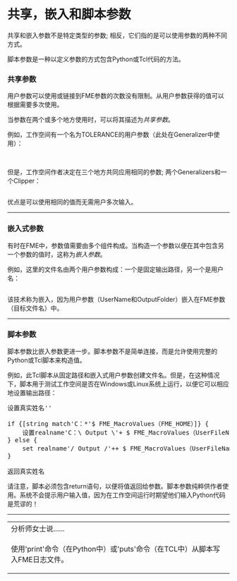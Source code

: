 # 共享，嵌入和脚本参数

<p><font style="vertical-align: inherit;"><font style="vertical-align: inherit;">共享和嵌入参数不是特定类型的参数; </font><font style="vertical-align: inherit;">相反，它们指的是可以使用参数的两种不同方式。</font></font></p>
<p><font style="vertical-align: inherit;"><font style="vertical-align: inherit;">脚本参数是一种以定义参数的方式包含Python或Tcl代码的方法。</font></font></p>
<h3><a id="user-content-shared-parameters" class="anchor" aria-hidden="true" href="https://github.com/safesoftware/FMETraining/blob/Desktop-Advanced-2018/DesktopAdvanced4Parameters/4.06.SharedParameters.md#shared-parameters"></a><font style="vertical-align: inherit;"><font style="vertical-align: inherit;">共享参数</font></font></h3>
<p><font style="vertical-align: inherit;"><font style="vertical-align: inherit;">用户参数可以使用或链接到FME参数的次数没有限制。</font><font style="vertical-align: inherit;">从用户参数获得的值可以根据需要多次使用。</font></font></p>
<p><font style="vertical-align: inherit;"><font style="vertical-align: inherit;">当参数在两个或多个地方使用时，可以将其描述为</font></font><em><font style="vertical-align: inherit;"><font style="vertical-align: inherit;">共享参数</font></font></em><font style="vertical-align: inherit;"><font style="vertical-align: inherit;">。</font></font></p>
<p><font style="vertical-align: inherit;"><font style="vertical-align: inherit;">例如，工作空间有一个名为TOLERANCE的用户参数（此处在Generalizer中使用）：</font></font></p>
<p><a target="_blank" href="https://github.com/safesoftware/FMETraining/blob/Desktop-Advanced-2018/DesktopAdvanced4Parameters/Images/Img4.029.GeneralizerUsingUserParameter.png"><img src="./Images/Img4.029.GeneralizerUsingUserParameter.png" alt="" style="max-width:100%;"></a></p>
<p><br><font style="vertical-align: inherit;"><font style="vertical-align: inherit;">但是，工作空间作者决定在三个地方共同应用相同的参数; </font><font style="vertical-align: inherit;">两个Generalizers和一个Clipper：</font></font></p>
<p><a target="_blank" href="https://github.com/safesoftware/FMETraining/blob/Desktop-Advanced-2018/DesktopAdvanced4Parameters/Images/Img4.030.SharedToleranceParameter.png"><img src="./Images/Img4.030.SharedToleranceParameter.png" alt="" style="max-width:100%;"></a></p>
<p><font style="vertical-align: inherit;"><font style="vertical-align: inherit;">优点是可以使用相同的值而无需用户多次输入。</font></font></p>
<hr>
<h3><a id="user-content-embedded-parameters" class="anchor" aria-hidden="true" href="https://github.com/safesoftware/FMETraining/blob/Desktop-Advanced-2018/DesktopAdvanced4Parameters/4.06.SharedParameters.md#embedded-parameters"></a><font style="vertical-align: inherit;"><font style="vertical-align: inherit;">嵌入式参数</font></font></h3>
<p><font style="vertical-align: inherit;"><font style="vertical-align: inherit;">有时在FME中，参数值需要由多个组件构成。</font><font style="vertical-align: inherit;">当构造一个参数以便在其中包含另一个参数的值时，这称为</font></font><em><font style="vertical-align: inherit;"><font style="vertical-align: inherit;">嵌入参数</font></font></em><font style="vertical-align: inherit;"><font style="vertical-align: inherit;">。</font></font></p>
<p><font style="vertical-align: inherit;"><font style="vertical-align: inherit;">例如，这里的文件名由两个用户参数构成：一个是固定输出路径，另一个是用户名：</font></font></p>
<p><a target="_blank" href="https://github.com/safesoftware/FMETraining/blob/Desktop-Advanced-2018/DesktopAdvanced4Parameters/Images/Img4.031.EmbeddedParameter.png"><img src="./Images/Img4.031.EmbeddedParameter.png" alt="" style="max-width:100%;"></a></p>
<p><font style="vertical-align: inherit;"><font style="vertical-align: inherit;">该技术称为嵌入，因为用户参数（UserName和OutputFolder）嵌入在FME参数（目标文件名）中。</font></font></p>
<hr>
<h3><a id="user-content-scripted-parameters" class="anchor" aria-hidden="true" href="https://github.com/safesoftware/FMETraining/blob/Desktop-Advanced-2018/DesktopAdvanced4Parameters/4.06.SharedParameters.md#scripted-parameters"></a><font style="vertical-align: inherit;"><font style="vertical-align: inherit;">脚本参数</font></font></h3>
<p><font style="vertical-align: inherit;"><font style="vertical-align: inherit;">脚本参数比嵌入参数更进一步。</font><font style="vertical-align: inherit;">脚本参数不是简单连接，而是允许使用完整的Python或Tcl脚本来构造值。</font></font></p>
<p><font style="vertical-align: inherit;"><font style="vertical-align: inherit;">例如，此Tcl脚本从固定路径和嵌入式用户参数创建文件名。</font><font style="vertical-align: inherit;">但是，在这种情况下，脚本用于测试工作空间是否在Windows或Linux系统上运行，以便它可以相应地设置输出路径：</font></font></p>
<pre><font style="vertical-align: inherit;"><font style="vertical-align: inherit;">设置真实姓名''</font></font><font></font>
<font></font><font style="vertical-align: inherit;"><font style="vertical-align: inherit;">
if {[string match'C：*'$ FME_MacroValues（FME_HOME）]} {</font></font><font></font><font style="vertical-align: inherit;"><font style="vertical-align: inherit;">
	设置realname'C：\ Output \'+ $ FME_MacroValues（UserFileName）</font></font><font></font><font style="vertical-align: inherit;"><font style="vertical-align: inherit;">
} else {</font></font><font></font><font style="vertical-align: inherit;"><font style="vertical-align: inherit;">
	set realname'/ Output /'++ $ FME_MacroValues（UserFileName）</font></font><font></font><font style="vertical-align: inherit;"><font style="vertical-align: inherit;">
}</font></font><font></font>
<font></font><font style="vertical-align: inherit;"><font style="vertical-align: inherit;">
返回真实姓名</font></font><font></font>
</pre>
<p><font style="vertical-align: inherit;"><font style="vertical-align: inherit;">请注意，脚本必须包含return语句，以便将值返回给参数。</font><font style="vertical-align: inherit;">脚本参数纯粹供作者使用。</font><font style="vertical-align: inherit;">系统不会提示用户输入值，因为在工作空间运行时期望他们输入Python代码是荒谬的！</font></font></p>
<hr>
<table>
<tbody><tr>
<td>
<i></i><font style="vertical-align: inherit;"><font style="vertical-align: inherit;">
分析师女士说......
</font></font></td>
</tr>
<tr>
<td><font style="vertical-align: inherit;"><font style="vertical-align: inherit;">

使用'print'命令（在Python中）或'puts'命令（在TCL中）从脚本写入FME日志文件。

</font></font></td>
</tr>
</tbody></table>
